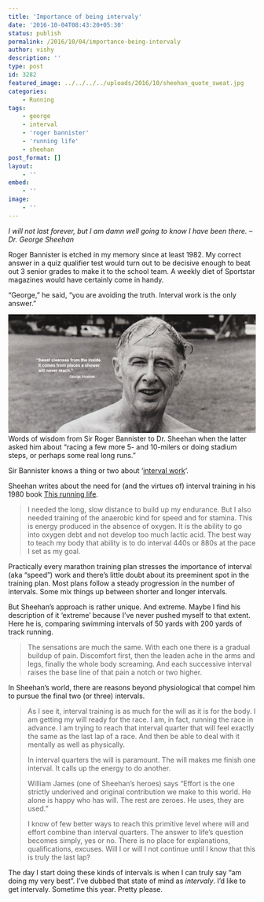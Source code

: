 ```yaml
---
title: 'Importance of being intervaly'
date: '2016-10-04T08:43:20+05:30'
status: publish
permalink: /2016/10/04/importance-being-intervaly
author: vishy
description: ''
type: post
id: 3282
featured_image: ../../../../uploads/2016/10/sheehan_quote_sweat.jpg
categories: 
    - Running
tags:
    - george
    - interval
    - 'roger bannister'
    - 'running life'
    - sheehan
post_format: []
layout:
    - ''
embed:
    - ''
image:
    - ''
---
```

*I will not last forever, but I am damn well going to know I have been there. – Dr. George Sheehan*

Roger Bannister is etched in my memory since at least 1982. My correct answer in a quiz qualifier test would turn out to be decisive enough to beat out 3 senior grades to make it to the school team. A weekly diet of Sportstar magazines would have certainly come in handy.

“George,” he said, “you are avoiding the truth. Interval work is the only answer.”

[![sheehan_quote_sweat](../../../../uploads/2016/10/sheehan_quote_sweat.jpg)](http://www.ulaar.com/2016/10/04/importance-being-intervaly/sheehan_quote_sweat/)Words of wisdom from Sir Roger Bannister to Dr. Sheehan when the latter asked him about “racing a few more 5- and 10-milers or doing stadium steps, or perhaps some real long runs.”

Sir Bannister knows a thing or two about ‘[interval work](http://www.humankinetics.com/excerpts/excerpts/training-regimens-from-racing-greats)‘.

Sheehan writes about the need for (and the virtues of) interval training in his 1980 book [This running life](https://www.amazon.com/This-Running-Life-George-Sheehan/dp/0671256084).

> I needed the long, slow distance to build up my endurance. But I also needed training of the anaerobic kind for speed and for stamina. This is energy produced in the absence of oxygen. It is the ability to go into oxygen debt and not develop too much lactic acid. The best way to teach my body that ability is to do interval 440s or 880s at the pace I set as my goal.

Practically every marathon training plan stresses the importance of interval (aka “speed”) work and there’s little doubt about its preeminent spot in the training plan. Most plans follow a steady progression in the number of intervals. Some mix things up between shorter and longer intervals.

But Sheehan’s approach is rather unique. And extreme. Maybe I find his description of it ‘extreme’ because I’ve never pushed myself to that extent. Here he is, comparing swimming intervals of 50 yards with 200 yards of track running.

> The sensations are much the same. With each one there is a gradual buildup of pain. Discomfort first, then the leaden ache in the arms and legs, finally the whole body screaming. And each successive interval raises the base line of that pain a notch or two higher.

In Sheehan’s world, there are reasons beyond physiological that compel him to pursue the final two (or three) intervals.

> As I see it, interval training is as much for the will as it is for the body. I am getting my will ready for the race. I am, in fact, running the race in advance. I am trying to reach that interval quarter that will feel exactly the same as the last lap of a race. And then be able to deal with it mentally as well as physically.
> 
> In interval quarters the will is paramount. The will makes me finish one interval. It calls up the energy to do another.
> 
> William James (one of Sheehan’s heroes) says “Effort is the one strictly underived and original contribution we make to this world. He alone is happy who has will. The rest are zeroes. He uses, they are used.”
> 
> I know of few better ways to reach this primitive level where will and effort combine than interval quarters. The answer to life’s question becomes simply, yes or no. There is no place for explanations, qualifications, excuses. Will I or will I not continue until I know that this is truly the last lap?

The day I start doing these kinds of intervals is when I can truly say “am doing my very best”. I’ve dubbed that state of mind as *intervaly*. I’d like to get intervaly. Sometime this year. Pretty please.

